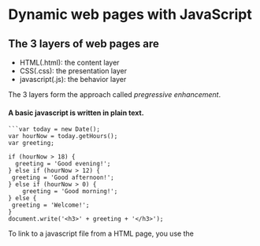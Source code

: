 # Dynamic web pages with JavaScript

## The 3 layers of web pages are

- HTML(.html): the content layer
- CSS(.css): the presentation layer
- javascript(.js): the behavior layer

The 3 layers form the approach called *pregressive enhancement*.

#### A basic javascript is written in plain text.

    ```var today = new Date();
    var hourNow = today.getHours();
    var greeting;

    if (hourNow > 18) {
      greeting = 'Good evening!';
    } else if (hourNow > 12) {
     greeting = 'Good afternoon!';
    } else if (hourNow > 0) {
        greeting = 'Good morning!';
    } else {
     greeting = 'Welcome!';
    }
    document.write('<h3>' + greeting + '</h3>');

To link to a javascript file from a HTML page, you use the <script> element to tell the brouser that it is coming across as a script. 

    ```<script scr="js/add-content.js"></script>
 
 
 
